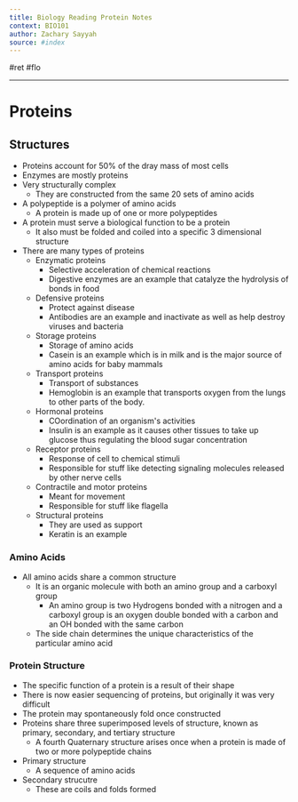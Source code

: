 ```yaml
---
title: Biology Reading Protein Notes
context: BIO101
author: Zachary Sayyah
source: #index
---
```


#ret 
#flo

---

# Proteins

## Structures
 - Proteins account for 50% of the dray mass of most cells
 - Enzymes are mostly proteins
 - Very structurally complex
	 - They are constructed from the same 20 sets of amino acids
 - A polypeptide is a polymer of amino acids
	 - A protein is made up of one or more polypeptides
 - A protein must serve a biological function to be a protein
	 - It also must be folded and coiled into a specific 3 dimensional structure
 - There are many types of proteins
	 - Enzymatic proteins
		 - Selective acceleration of chemical reactions
		 - Digestive enzymes are an example that catalyze the hydrolysis of bonds in food
	 - Defensive proteins
		 - Protect against disease
		 - Antibodies are an example and inactivate as well as help destroy viruses and bacteria
	 - Storage proteins
		 - Storage of amino acids
		 - Casein is an example which is in milk and is the major source of amino acids for baby mammals
	 - Transport proteins
		 - Transport of substances
		 - Hemoglobin is an example that transports oxygen from the lungs to other parts of the body.
	 - Hormonal proteins
		 - COordination of an organism's activities
		 - Insulin is an example as it causes other tissues to take up glucose thus regulating the blood sugar concentration
	 - Receptor proteins
		 - Response of cell to chemical stimuli
		 - Responsible for stuff like detecting signaling molecules released by other nerve cells
	 - Contractile and motor proteins
		 - Meant for movement
		 - Responsible for stuff like flagella
	 - Structural proteins
		 - They are used as support
		 - Keratin is an example
 
 
 ### Amino Acids
 
  - All amino acids share a common structure
	  - It is an organic molecule with both an amino group and a carboxyl group
		  - An amino group is two Hydrogens bonded with a nitrogen and a carboxyl group is an oxygen double bonded with a carbon and an OH bonded with the same carbon
	  - The side chain determines the unique characteristics of the particular amino acid


### Protein Structure

 - The specific function of a protein is a result of their shape
 - There is now easier sequencing of proteins, but originally it was very difficult
 - The protein may spontaneously fold once constructed
 - Proteins share three superimposed levels of structure, known as primary, secondary, and tertiary structure
	 - A fourth Quaternary structure arises once when a protein is made of two or more polypeptide chains
 - Primary structure
	 - A sequence of amino acids
 - Secondary strucutre
	 - These are coils and folds formed 